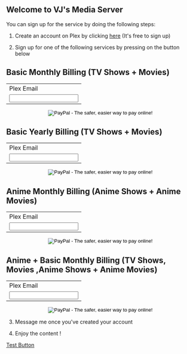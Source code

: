 ## Welcome to VJ's Media Server

You can sign up for the service by doing the following steps:

1) Create an account on Plex by clicking <a href="https://www.plex.tv/sign-up/">here</a> (It's free to sign up)

2) Sign up for one of the following services by pressing on the button below

## Basic Monthly Billing (TV Shows + Movies)
<form action="https://www.paypal.com/cgi-bin/webscr" method="post" target="_top">
<input type="hidden" name="cmd" value="_s-xclick">
<input type="hidden" name="hosted_button_id" value="HLVXSK538NRQA">
<table>
<tr><td><input type="hidden" name="on0" value="Plex Email">Plex Email</td></tr><tr><td><input type="text" name="os0" maxlength="200"></td></tr>
</table>
<input style="display: block; margin: 0 auto;" type="image" src="https://www.paypalobjects.com/en_US/i/btn/btn_subscribeCC_LG.gif" border="0" name="submit" alt="PayPal - The safer, easier way to pay online!">
<img alt="" border="0" src="https://www.paypalobjects.com/en_US/i/scr/pixel.gif" width="1" height="1">
</form>

## Basic Yearly Billing (TV Shows + Movies)
<form action="https://www.paypal.com/cgi-bin/webscr" method="post" target="_top">
<input type="hidden" name="cmd" value="_s-xclick">
<input type="hidden" name="hosted_button_id" value="JSE8EP2KRWRHJ">
<table>
<tr><td><input type="hidden" name="on0" value="Plex Email">Plex Email</td></tr><tr><td><input type="text" name="os0" maxlength="200"></td></tr>
</table>
<input style="display: block; margin: 0 auto;" type="image" src="https://www.paypalobjects.com/en_US/i/btn/btn_subscribeCC_LG.gif" border="0" name="submit" alt="PayPal - The safer, easier way to pay online!">
<img alt="" border="0" src="https://www.paypalobjects.com/en_US/i/scr/pixel.gif" width="1" height="1">
</form>

## Anime Monthly Billing  (Anime Shows + Anime Movies)
<form action="https://www.paypal.com/cgi-bin/webscr" method="post" target="_top">
<input type="hidden" name="cmd" value="_s-xclick">
<input type="hidden" name="hosted_button_id" value="YYR78P57XGGKN">
<table>
<tr><td><input type="hidden" name="on0" value="Plex Email">Plex Email</td></tr><tr><td><input type="text" name="os0" maxlength="200"></td></tr>
</table>
<input style="display: block; margin: 0 auto;" type="image" src="https://www.paypalobjects.com/en_US/i/btn/btn_subscribeCC_LG.gif" border="0" name="submit" alt="PayPal - The safer, easier way to pay online!">
<img alt="" border="0" src="https://www.paypalobjects.com/en_US/i/scr/pixel.gif" width="1" height="1">
</form>

## Anime + Basic Monthly Billing  (TV Shows, Movies ,Anime Shows + Anime Movies)
<form action="https://www.paypal.com/cgi-bin/webscr" method="post" target="_top">
<input type="hidden" name="cmd" value="_s-xclick">
<input type="hidden" name="hosted_button_id" value="GZ3YPWMJ5BZZ2">
<table>
<tr><td><input type="hidden" name="on0" value="Plex Email">Plex Email</td></tr><tr><td><input type="text" name="os0" maxlength="200"></td></tr>
</table>
<input style="display: block; margin: 0 auto;" type="image" src="https://www.paypalobjects.com/en_US/i/btn/btn_subscribeCC_LG.gif" border="0" name="submit" alt="PayPal - The safer, easier way to pay online!">
<img alt="" border="0" src="https://www.paypalobjects.com/en_US/i/scr/pixel.gif" width="1" height="1">
</form>


3) Message me once you've created your account

4) Enjoy the content !

<a href="account-setup.md">Test Button</a>
